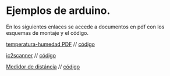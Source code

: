 # Ejemplos de arduino.  

En los siguientes enlaces se accede a documentos en pdf con los esquemas de montaje y el código.

[temperatura-humedad PDF](/temperatrura-lcd/Sensor_temperatura_humedad_DHT11.pdf) // [código](/temperatrura-lcd/temperatrura-lcd.ino)


[ic2scanner](/ic2scanner/SCANNER%20LCD.pdf) // [código](/ic2scanner/ic2scanner.ino)

[Medidor de distáncia](/distancia-lcd/MEDIDOR%20DE%20DISTANCIA%20CON%20SENSOR%20ULTRAS%C3%93NICO%20Y%20LCD.pdf) // [código](/distancia-lcd/distancia-lcd.ino)
